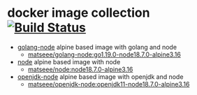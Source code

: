 # docker image collection [![Build Status](https://ci.matse.dev/api/badges/matse/docker-images/status.svg?ref=refs/heads/main)](https://ci.matse.dev/matse/docker-images)

- [golang-node](golang-node/) alpine based image with golang and node
  - [matseee/golang-node:go1.19.0-node18.7.0-alpine3.16](https://hub.docker.com/layers/269375315/matseee/golang-node/go1.19.0-node18.7.0-alpine3.16/images/sha256-ffc625d0cc9f065ac1811db1c91fdd33d854ccf75afeced33144cc33a449cd08?context=repo)
- [node](node/) alpine based image with node
  - [matseee/node:node18.7.0-alpine3.16](https://hub.docker.com/layers/269376830/matseee/node/node18.7.0-alpine3.16/images/sha256-7ab21fa68c670f442dadebeedfa07adca409c634565d4b153589a454e4861bf6?context=repo)
- [openjdk-node](openjdk-node) alpine based image with openjdk and node
  - [matseee/openjdk-node:openjdk11-node18.7.0-alpine3.16](https://hub.docker.com/layers/matseee/openjdk-node/openjdk11-node18.7.0-alpine3.16/images/sha256-c1db87d994fbbc99b60cd7e3d7df4c0a1ad920bf55818a5b6afa50f4017fbca4?context=repo)
